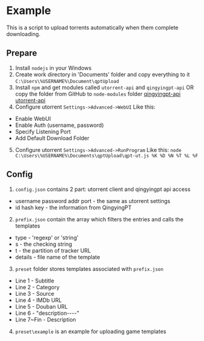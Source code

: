 # Example
This is a script to upload torrents automatically when them complete downloading.

## Prepare
1. Install `nodejs` in your Windows
2. Create work directory in 'Documents' folder and copy everything to it
```C:\Users\%USERNAME%\Document\qptUpload```
3. Install `npm` and get modules called `utorrent-api` and `qingyingpt-api`
OR 
copy the folder from GitHub to `node-modules` folder
[qingyingpt-api](https://github.com/zunsthy/qpt-api) [utorrent-api](https://github.com/leeroybrun/node-utorrent-api)
4. Configure utorrent `Settings->Advanced->WebUI` Like this:
* Enable WebUI
* Enable Auth (username, password)
* Specify Listening Port 
* Add Default Download Folder
5. Configure utorrent `Settings->Advanced->RunProgram` Like this:
```node C:\Users\%USERNAME%\Documents\qptUpload\qpt-ut.js %K %D %N %T %L %F```

## Config
1. `config.json` contains 2 part: utorrent client and qingyingpt api access
* username password addr port - the same as utorrent settings
* id hash key - the information from QingyingPT
2. `prefix.json` contain the array which filters the entries and calls the templates
* type - 'regexp' or 'string'
* s - the checking string
* t - the partition of tracker URL
* details - file name of the template
3. `preset` folder stores templates associated with `prefix.json`
* Line 1 - Subtitle
* Line 2 - Category
* Line 3 - Source
* Line 4 - IMDb URL
* Line 5 - Douban URL
* Line 6 - "description----"
* Line 7~Fin - Description
4. `preset\example` is an example for uploading game templates



